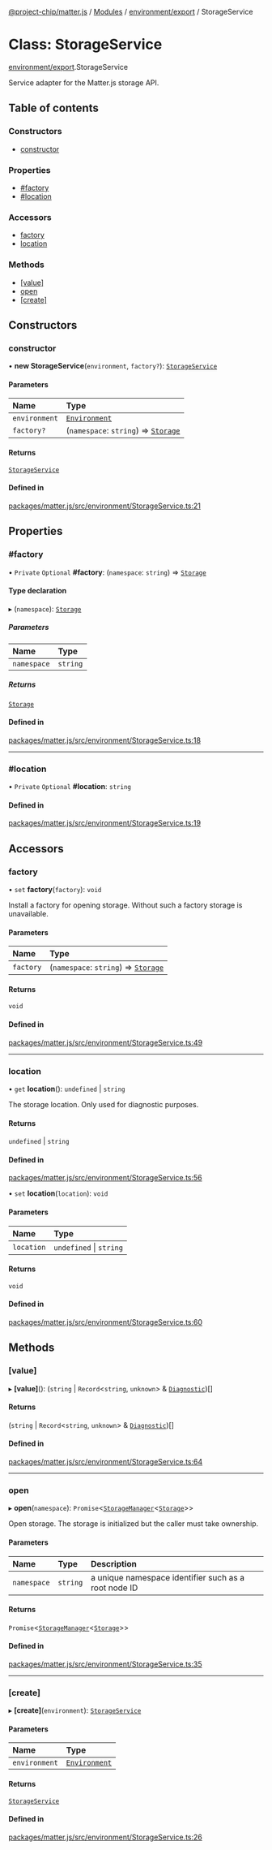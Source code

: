 [@project-chip/matter.js](../README.md) / [Modules](../modules.md) / [environment/export](../modules/environment_export.md) / StorageService

# Class: StorageService

[environment/export](../modules/environment_export.md).StorageService

Service adapter for the Matter.js storage API.

## Table of contents

### Constructors

- [constructor](environment_export.StorageService.md#constructor)

### Properties

- [#factory](environment_export.StorageService.md##factory)
- [#location](environment_export.StorageService.md##location)

### Accessors

- [factory](environment_export.StorageService.md#factory)
- [location](environment_export.StorageService.md#location)

### Methods

- [[value]](environment_export.StorageService.md#[value])
- [open](environment_export.StorageService.md#open)
- [[create]](environment_export.StorageService.md#[create])

## Constructors

### constructor

• **new StorageService**(`environment`, `factory?`): [`StorageService`](environment_export.StorageService.md)

#### Parameters

| Name | Type |
| :------ | :------ |
| `environment` | [`Environment`](environment_export.Environment.md) |
| `factory?` | (`namespace`: `string`) => [`Storage`](../interfaces/storage_export.Storage.md) |

#### Returns

[`StorageService`](environment_export.StorageService.md)

#### Defined in

[packages/matter.js/src/environment/StorageService.ts:21](https://github.com/project-chip/matter.js/blob/558e12c94a201592c28c7bc0743705360b3e5ca6/packages/matter.js/src/environment/StorageService.ts#L21)

## Properties

### #factory

• `Private` `Optional` **#factory**: (`namespace`: `string`) => [`Storage`](../interfaces/storage_export.Storage.md)

#### Type declaration

▸ (`namespace`): [`Storage`](../interfaces/storage_export.Storage.md)

##### Parameters

| Name | Type |
| :------ | :------ |
| `namespace` | `string` |

##### Returns

[`Storage`](../interfaces/storage_export.Storage.md)

#### Defined in

[packages/matter.js/src/environment/StorageService.ts:18](https://github.com/project-chip/matter.js/blob/558e12c94a201592c28c7bc0743705360b3e5ca6/packages/matter.js/src/environment/StorageService.ts#L18)

___

### #location

• `Private` `Optional` **#location**: `string`

#### Defined in

[packages/matter.js/src/environment/StorageService.ts:19](https://github.com/project-chip/matter.js/blob/558e12c94a201592c28c7bc0743705360b3e5ca6/packages/matter.js/src/environment/StorageService.ts#L19)

## Accessors

### factory

• `set` **factory**(`factory`): `void`

Install a factory for opening storage.  Without such a factory storage is unavailable.

#### Parameters

| Name | Type |
| :------ | :------ |
| `factory` | (`namespace`: `string`) => [`Storage`](../interfaces/storage_export.Storage.md) |

#### Returns

`void`

#### Defined in

[packages/matter.js/src/environment/StorageService.ts:49](https://github.com/project-chip/matter.js/blob/558e12c94a201592c28c7bc0743705360b3e5ca6/packages/matter.js/src/environment/StorageService.ts#L49)

___

### location

• `get` **location**(): `undefined` \| `string`

The storage location.  Only used for diagnostic purposes.

#### Returns

`undefined` \| `string`

#### Defined in

[packages/matter.js/src/environment/StorageService.ts:56](https://github.com/project-chip/matter.js/blob/558e12c94a201592c28c7bc0743705360b3e5ca6/packages/matter.js/src/environment/StorageService.ts#L56)

• `set` **location**(`location`): `void`

#### Parameters

| Name | Type |
| :------ | :------ |
| `location` | `undefined` \| `string` |

#### Returns

`void`

#### Defined in

[packages/matter.js/src/environment/StorageService.ts:60](https://github.com/project-chip/matter.js/blob/558e12c94a201592c28c7bc0743705360b3e5ca6/packages/matter.js/src/environment/StorageService.ts#L60)

## Methods

### [value]

▸ **[value]**(): (`string` \| `Record`\<`string`, `unknown`\> & [`Diagnostic`](../interfaces/log_export.Diagnostic-1.md))[]

#### Returns

(`string` \| `Record`\<`string`, `unknown`\> & [`Diagnostic`](../interfaces/log_export.Diagnostic-1.md))[]

#### Defined in

[packages/matter.js/src/environment/StorageService.ts:64](https://github.com/project-chip/matter.js/blob/558e12c94a201592c28c7bc0743705360b3e5ca6/packages/matter.js/src/environment/StorageService.ts#L64)

___

### open

▸ **open**(`namespace`): `Promise`\<[`StorageManager`](storage_export.StorageManager.md)\<[`Storage`](../interfaces/storage_export.Storage.md)\>\>

Open storage.  The storage is initialized but the caller must take ownership.

#### Parameters

| Name | Type | Description |
| :------ | :------ | :------ |
| `namespace` | `string` | a unique namespace identifier such as a root node ID |

#### Returns

`Promise`\<[`StorageManager`](storage_export.StorageManager.md)\<[`Storage`](../interfaces/storage_export.Storage.md)\>\>

#### Defined in

[packages/matter.js/src/environment/StorageService.ts:35](https://github.com/project-chip/matter.js/blob/558e12c94a201592c28c7bc0743705360b3e5ca6/packages/matter.js/src/environment/StorageService.ts#L35)

___

### [create]

▸ **[create]**(`environment`): [`StorageService`](environment_export.StorageService.md)

#### Parameters

| Name | Type |
| :------ | :------ |
| `environment` | [`Environment`](environment_export.Environment.md) |

#### Returns

[`StorageService`](environment_export.StorageService.md)

#### Defined in

[packages/matter.js/src/environment/StorageService.ts:26](https://github.com/project-chip/matter.js/blob/558e12c94a201592c28c7bc0743705360b3e5ca6/packages/matter.js/src/environment/StorageService.ts#L26)
